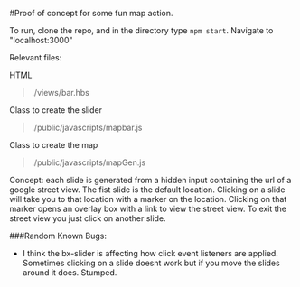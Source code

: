 #Proof of concept for some fun map action.

To run, clone the repo, and in the directory type `npm start`.
Navigate to "localhost:3000"

Relevant files:

HTML
> ./views/bar.hbs

Class to create the slider
> ./public/javascripts/mapbar.js

Class to create the map
> ./public/javascripts/mapGen.js

Concept: each slide is generated from a hidden input containing the url of a google street view.
The fist slide is the default location. Clicking on a slide will take you to that location with a marker on the location.
Clicking on that marker opens an overlay box with a link to view the street view. To exit the street view you just click on another slide.


###Random Known Bugs:
- I think the bx-slider is affecting how click event listeners are applied. Sometimes clicking on a slide doesnt work but if you move the slides around it does. Stumped.  
